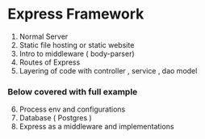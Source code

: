 # Express Framework
1. Normal Server
2. Static file hosting or static website
3. Intro to middleware ( body-parser)
4. Routes of Express 
5. Layering of code with controller , service , dao model 

### Below covered with full example 
6. Process env and configurations 
7. Database ( Postgres )
8. Express as a middleware and implementations 